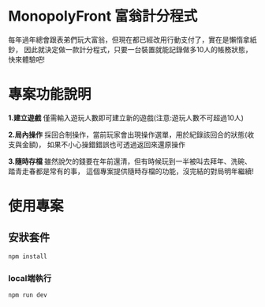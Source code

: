 # MonopolyFront 富翁計分程式

每年過年總會跟表弟們玩大富翁，但現在都已經改用行動支付了，實在是懶惰拿紙鈔，
因此就決定做一款計分程式，只要一台裝置就能記錄做多10人的帳務狀態，快來體驗吧!

# 專案功能說明

**1.建立遊戲**
    僅需輸入遊玩人數即可建立新的遊戲(注意:遊玩人數不可超過10人)

**2.局內操作**
    採回合制操作，當前玩家會出現操作選單，用於紀錄該回合的狀態(收支與金額)，
    如果不小心操錯錯誤也可透過返回來還原操作

**3.隨時存檔**
    雖然說欠的錢要在年前還清，但有時候玩到一半被叫去拜年、洗碗、踏青走春都是常有的事，
    這個專案提供隨時存檔的功能，沒完結的對局明年繼續!

# 使用專案

## 安狀套件

```sh
npm install
```

### local端執行

```sh
npm run dev
```

